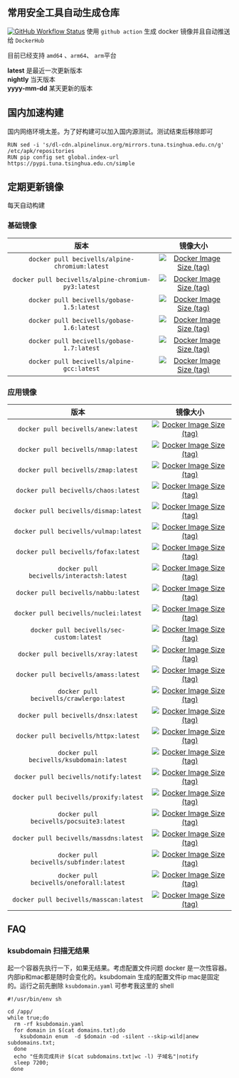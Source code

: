 ## 常用安全工具自动生成仓库

[![GitHub Workflow Status](https://img.shields.io/github/workflow/status/xiecat/sec-docker/Publish%20sec-custom%20to%20Hub)](https://github.com/xiecat/sec-docker/actions)
使用 `github action` 生成 docker 镜像并且自动推送给 `DockerHub`

目前已经支持 `amd64` 、`arm64`、 `arm`平台   

**latest** 是最近一次更新版本   
**nightly** 当天版本   
**yyyy-mm-dd** 某天更新的版本   

## 国内加速构建

国内网络环境太差。为了好构建可以加入国内源测试。测试结束后移除即可

```shell
RUN sed -i 's/dl-cdn.alpinelinux.org/mirrors.tuna.tsinghua.edu.cn/g' /etc/apk/repositories
RUN pip config set global.index-url https://pypi.tuna.tsinghua.edu.cn/simple
```

## 定期更新镜像

每天自动构建

### 基础镜像

| 版本                                                 | 镜像大小                                                                                                                                                                     |
|:--------------------------------------------------:|:------------------------------------------------------------------------------------------------------------------------------------------------------------------------:|
| `docker pull becivells/alpine-chromium:latest`     | [![Docker Image Size (tag)](https://img.shields.io/docker/image-size/becivells/alpine-chromium/latest)](https://hub.docker.com/r/becivells/alpine-chromium/tags)         |
| `docker pull becivells/alpine-chromium-py3:latest` | [![Docker Image Size (tag)](https://img.shields.io/docker/image-size/becivells/alpine-chromium-py3/latest)](https://hub.docker.com/r/becivells/alpine-chromium-py3/tags) |
| `docker pull becivells/gobase-1.5:latest`          | [![Docker Image Size (tag)](https://img.shields.io/docker/image-size/becivells/gobase-1.5/latest)](https://hub.docker.com/r/becivells/gobase-1.5/tags)                   |
| `docker pull becivells/gobase-1.6:latest`          | [![Docker Image Size (tag)](https://img.shields.io/docker/image-size/becivells/gobase-1.6/latest)](https://hub.docker.com/r/becivells/gobase-1.6/tags)                   |
| `docker pull becivells/gobase-1.7:latest`          | [![Docker Image Size (tag)](https://img.shields.io/docker/image-size/becivells/gobase-1.7/latest)](https://hub.docker.com/r/becivells/gobase-1.7/tags)                   |
| `docker pull becivells/alpine-gcc:latest`          | [![Docker Image Size (tag)](https://img.shields.io/docker/image-size/becivells/alpine-gcc/latest)](https://hub.docker.com/r/becivells/alpine-gcc/tags)                   |

### 应用镜像

| 版本                                        | 镜像大小                                                                                                                                                   |
|:-----------------------------------------:|:------------------------------------------------------------------------------------------------------------------------------------------------------:|
| `docker pull becivells/anew:latest`       | [![Docker Image Size (tag)](https://img.shields.io/docker/image-size/becivells/anew/latest)](https://hub.docker.com/r/becivells/anew/tags)             |
| `docker pull becivells/nmap:latest`       | [![Docker Image Size (tag)](https://img.shields.io/docker/image-size/becivells/nmap/latest)](https://hub.docker.com/r/becivells/nmap/tags)             |
| `docker pull becivells/zmap:latest`       | [![Docker Image Size (tag)](https://img.shields.io/docker/image-size/becivells/zmap/latest)](https://hub.docker.com/r/becivells/zmap/tags)             |
| `docker pull becivells/chaos:latest`      | [![Docker Image Size (tag)](https://img.shields.io/docker/image-size/becivells/chaos/latest)](https://hub.docker.com/r/becivells/chaos/tags)           |
| `docker pull becivells/dismap:latest`     | [![Docker Image Size (tag)](https://img.shields.io/docker/image-size/becivells/dismap/latest)](https://hub.docker.com/r/becivells/dismap/tags)         |
| `docker pull becivells/vulmap:latest`     | [![Docker Image Size (tag)](https://img.shields.io/docker/image-size/becivells/vulmap/latest)](https://hub.docker.com/r/becivells/vulmap/tags)         |
| `docker pull becivells/fofax:latest`      | [![Docker Image Size (tag)](https://img.shields.io/docker/image-size/becivells/fofax/latest)](https://hub.docker.com/r/becivells/fofax/tags)           |
| `docker pull becivells/interactsh:latest` | [![Docker Image Size (tag)](https://img.shields.io/docker/image-size/becivells/interactsh/latest)](https://hub.docker.com/r/becivells/interactsh/tags) |
| `docker pull becivells/nabbu:latest`      | [![Docker Image Size (tag)](https://img.shields.io/docker/image-size/becivells/nabbu/latest)](https://hub.docker.com/r/becivells/nabbu/tags)           |
| `docker pull becivells/nuclei:latest`     | [![Docker Image Size (tag)](https://img.shields.io/docker/image-size/becivells/nuclei/latest)](https://hub.docker.com/r/becivells/nuclei/tags)         |
| `docker pull becivells/sec-custom:latest` | [![Docker Image Size (tag)](https://img.shields.io/docker/image-size/becivells/sec-custom/latest)](https://hub.docker.com/r/becivells/sec-custom/tags) |
| `docker pull becivells/xray:latest`       | [![Docker Image Size (tag)](https://img.shields.io/docker/image-size/becivells/xray/latest)](https://hub.docker.com/r/becivells/xray/tags)             |
| `docker pull becivells/amass:latest`      | [![Docker Image Size (tag)](https://img.shields.io/docker/image-size/becivells/amass/latest)](https://hub.docker.com/r/becivells/amass/tags)           |
| `docker pull becivells/crawlergo:latest`  | [![Docker Image Size (tag)](https://img.shields.io/docker/image-size/becivells/crawlergo/latest)](https://hub.docker.com/r/becivells/crawlergo/tags)   |
| `docker pull becivells/dnsx:latest`       | [![Docker Image Size (tag)](https://img.shields.io/docker/image-size/becivells/dnsx/latest)](https://hub.docker.com/r/becivells/dnsx/tags)             |
| `docker pull becivells/httpx:latest`      | [![Docker Image Size (tag)](https://img.shields.io/docker/image-size/becivells/httpx/latest)](https://hub.docker.com/r/becivells/httpx/tags)           |
| `docker pull becivells/ksubdomain:latest` | [![Docker Image Size (tag)](https://img.shields.io/docker/image-size/becivells/ksubdomain/latest)](https://hub.docker.com/r/becivells/ksubdomain/tags) |
| `docker pull becivells/notify:latest`     | [![Docker Image Size (tag)](https://img.shields.io/docker/image-size/becivells/notify/latest)](https://hub.docker.com/r/becivells/notify/tags)         |
| `docker pull becivells/proxify:latest`    | [![Docker Image Size (tag)](https://img.shields.io/docker/image-size/becivells/proxify/latest)](https://hub.docker.com/r/becivells/proxify/tags)       |
| `docker pull becivells/pocsuite3:latest`  | [![Docker Image Size (tag)](https://img.shields.io/docker/image-size/becivells/pocsuite3/latest)](https://hub.docker.com/r/becivells/pocsuite3/tags)   |
| `docker pull becivells/massdns:latest`    | [![Docker Image Size (tag)](https://img.shields.io/docker/image-size/becivells/massdns/latest)](https://hub.docker.com/r/becivells/massdns/tags)       |
| `docker pull becivells/subfinder:latest`  | [![Docker Image Size (tag)](https://img.shields.io/docker/image-size/becivells/subfinder/latest)](https://hub.docker.com/r/becivells/subfinder/tags)   |
| `docker pull becivells/oneforall:latest`  | [![Docker Image Size (tag)](https://img.shields.io/docker/image-size/becivells/oneforall/latest)](https://hub.docker.com/r/becivells/oneforall/tags)   |
| `docker pull becivells/masscan:latest`    | [![Docker Image Size (tag)](https://img.shields.io/docker/image-size/becivells/masscan/latest)](https://hub.docker.com/r/becivells/masscan/tags)       |



## FAQ

### ksubdomain 扫描无结果

起一个容器先执行一下，如果无结果。考虑配置文件问题
docker 是一次性容器。内部ip和mac都是随时会变化的。ksubdomain 生成的配置文件ip mac是固定的。运行之前先删除 `ksubdomain.yaml` 可参考我这里的 shell

```shell
#!/usr/bin/env sh

cd /app/
while true;do
  rm -rf ksubdomain.yaml
  for domain in $(cat domains.txt);do
    ksubdomain enum  -d $domain -od -silent --skip-wild|anew subdomains.txt;
  done
  echo "任务完成共计 $(cat subdomains.txt|wc -l) 子域名"|notify
  sleep 7200;
 done
```
